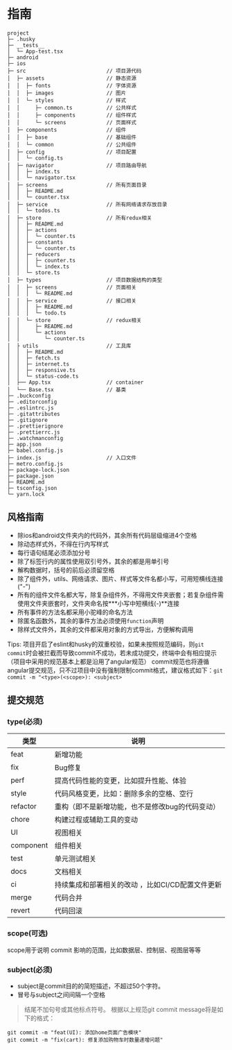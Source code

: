 # 指南

```tree
project
├─ .husky
├─ __tests__
│  └─ App-test.tsx
├─ android
├─ ios
├─ src                          // 项目源代码
│  ├─ assets                    // 静态资源
│  │  ├─ fonts                  // 字体资源
│  │  ├─ images                 // 图片
│  │  └─ styles                 // 样式
│  │     ├─ common.ts           // 公共样式
│  │     ├─ components          // 组件样式
│  │     └─ screens             // 页面样式
│  ├─ components                // 组件
│  │  ├─ base                   // 基础组件
│  │  └─ common                 // 公共组件
│  ├─ config                    // 项目配置
│  │  └─ config.ts
│  ├─ navigator                 // 项目路由导航
│  │  ├─ index.ts
│  │  └─ navigator.tsx
│  ├─ screens                   // 所有页面目录
│  │  ├─ README.md
│  │  └─ counter.tsx
│  ├─ service                   // 所有网络请求存放目录
│  │  └─ todos.ts
│  ├─ store                     // 所有redux相关
│  │  ├─ README.md
│  │  ├─ actions
│  │  │  └─ counter.ts
│  │  ├─ constants
│  │  │  └─ counter.ts
│  │  ├─ reducers
│  │  │  ├─ counter.ts
│  │  │  └─ index.ts
│  │  └─ store.ts
│  ├─ types                     // 项目数据结构的类型
│  │  ├─ screens                // 页面相关
│  │  │  └─ README.md
│  │  ├─ service                // 接口相关
│  │  │  ├─ README.md
│  │  │  └─ todo.ts
│  │  └─ store                  // redux相关
│  │     ├─ README.md
│  │     └─ actions
│  │        └─ counter.ts
│  ├ utils                      // 工具库
│  │  ├─ README.md
│  │  ├─ fetch.ts
│  │  ├─ internet.ts
│  │  ├─ responsive.ts
│  │  └─ status-code.ts
│  ├── App.tsx                  // container                
│  └── Base.tsx                 // 基类
├─ .buckconfig
├─ .editorconfig
├─ .eslintrc.js
├─ .gitattributes
├─ .gitignore
├─ .prettierignore
├─ .prettierrc.js
├─ .watchmanconfig
├─ app.json
├─ babel.config.js
├─ index.js                     // 入口文件
├─ metro.config.js
├─ package-lock.json
├─ package.json
├─ README.md
├─ tsconfig.json
└─ yarn.lock

```

## 风格指南

- 除ios和android文件夹内的代码外，其余所有代码层级缩进4个空格
- 除动态样式外，不得在行内写样式
- 每行语句结尾必须添加分号
- 除了标签行内的属性使用双引号外，其余的都是用单引号
- 解构数据时，括号的前后必须留空格
- 除了组件外，utils、网络请求、图片、样式等文件名都小写，可用短横线连接("-")
- 所有的组件文件名都大写，除复杂组件外，不得用文件夹嵌套；若复杂组件需使用文件夹嵌套时，文件夹命名按***小写中短横线(-)**连接
- 所有事件的方法名都采用小驼峰的命名方法
- 除匿名函数外，其余的事件方法必须使用`function`声明
- 除样式文件外，其余的文件都采用对象的方式导出，方便解构调用

Tips:
项目开启了eslint和husky的双重校验，如果未按照规范编码，则`git commit`时会被拦截而导致commit不成功，若未成功提交，终端中会有相应提示（项目中采用的规范基本上都是沿用了angular规范）
commit规范也将遵循angular提交规范，只不过项目中没有强制限制commit格式，建议格式如下：`git commit -m "<type>(<scope>): <subject>`

## 提交规范

### type(必须)

| 类型      | 说明                                             |
| --------- | ------------------------------------------------ |
| feat      | 新增功能                                         |
| fix       | Bug修复                                          |
| perf      | 提高代码性能的变更，比如提升性能、体验           |
| style     | 代码风格变更，比如：删除多余的空格、空行         |
| refactor  | 重构（即不是新增功能，也不是修改bug的代码变动）  |
| chore     | 构建过程或辅助工具的变动                         |
| UI        | 视图相关                                         |
| component | 组件相关                                         |
| test      | 单元测试相关                                     |
| docs      | 文档相关                                         |
| ci        | 持续集成和部署相关的改动 ，比如CI/CD配置文件更新 |
| merge     | 代码合并                                         |
| revert    | 代码回滚                                         |

### scope(可选)

scope用于说明 commit 影响的范围，比如数据层、控制层、视图层等等

### subject(必须)

- subject是commit目的的简短描述，不超过50个字符。
- 冒号与subject之间间隔一个空格

> 结尾不加句号或其他标点符号。
> 根据以上规范git commit message将是如下的格式：

```shell
git commit -m "feat(UI): 添加home页面广告模块"
git commit -m "fix(cart): 修复添加购物车时数量递增问题"
```
